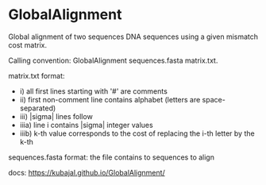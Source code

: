 # GlobalAlignment
Global alignment of two sequences DNA sequences using a given mismatch cost matrix.

Calling convention: GlobalAlignment sequences.fasta matrix.txt.

matrix.txt format:
- i) all first lines starting with '#' are comments 
- ii) first non-comment line contains alphabet (letters are space-separated)
- iii) |sigma| lines follow
- iiia) line i contains |sigma| integer values
- iiib) k-th value corresponds to the cost of replacing the i-th letter by the k-th

sequences.fasta format: the file contains to sequences to align

docs: https://kubajal.github.io/GlobalAlignment/
